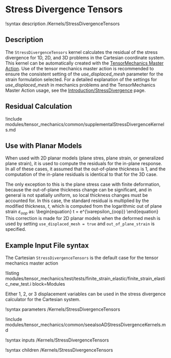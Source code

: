 # Stress Divergence Tensors

!syntax description /Kernels/StressDivergenceTensors

## Description

The `StressDivergenceTensors` kernel calculates the residual of the stress divergence for 1D, 2D, and
3D problems in the Cartesian coordinate system.  This kernel can be automatically created with the
[TensorMechanics Master Action](/Modules/TensorMechanics/Master/index.md). Use of the tensor
mechanics master action is recommended to ensure the consistent setting of the _use_displaced_mesh_
parameter for the strain formulation selected.  For a detailed explanation of the settings for
_use_displaced_mesh_ in mechanics problems and the TensorMechanics Master Action usage, see the
[Introduction/StressDivergence](auto::/introduction/StressDivergence) page.

## Residual Calculation

!include modules/tensor_mechanics/common/supplementalStressDivergenceKernels.md

## Use with Planar Models

When used with 2D planar models (plane stres, plane strain, or generalized plane strain),
it is used to compute the residuals for the in-plane response. In all of these cases,
it assumed that the out-of-plane thickness is 1, and the computation of the in-plane
residuals is identical to that for the 3D case.

The only exception to this is the plane stress case with finite deformation, because
the out-of-plane thickness change can be significant, and in general is not spatially
uniform, so local thickness changes must be accounted for. In this case, the standard
residual is multiplied by the modified thickness, $t$, which is computed from the logarithmic
out of plane strain $\varepsilon_{oop}$ as:
\begin{equation}
t = e^{\varepsilon_{oop}}
\end{equation}
This correction is made for 2D planar models when the deformed mesh is used by setting
`use_displaced_mesh = true` and `out_of_plane_strain` is specified.

## Example Input File syntax

The Cartesian `StressDivergenceTensors` is the default case for the tensor
mechanics master action

!listing modules/tensor_mechanics/test/tests/finite_strain_elastic/finite_strain_elastic_new_test.i
         block=Modules

Either 1, 2, or 3 displacement variables can be used in the stress divergence calculator for the
Cartesian system.

!syntax parameters /Kernels/StressDivergenceTensors

!include modules/tensor_mechanics/common/seealsoADStressDivergenceKernels.md

!syntax inputs /Kernels/StressDivergenceTensors

!syntax children /Kernels/StressDivergenceTensors
